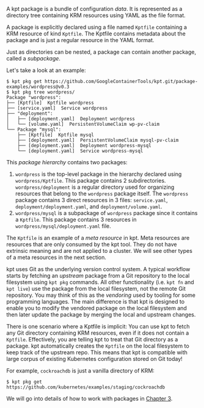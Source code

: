 A kpt package is a bundle of configuration _data_. It is represented as a directory tree containing
KRM resources using YAML as the file format.

A package is explicitly declared using a file named `Kptfile` containing a KRM resource of kind
`Kptfile`. The Kptfile contains metadata about the package and is just a regular resource in the
YAML format.

Just as directories can be nested, a package can contain another package, called a
_subpackage_.

Let's take a look at an example:

```shell
$ kpt pkg get https://github.com/GoogleContainerTools/kpt.git/package-examples/wordpress@v0.3
$ kpt pkg tree wordpress/
Package "wordpress":
├── [Kptfile]  Kptfile wordpress
├── [service.yaml]  Service wordpress
├── "deployment":
│   ├── [deployment.yaml]  Deployment wordpress
│   └── [volume.yaml]  PersistentVolumeClaim wp-pv-claim
└── Package "mysql":
    ├── [Kptfile]  Kptfile mysql
    ├── [deployment.yaml]  PersistentVolumeClaim mysql-pv-claim
    ├── [deployment.yaml]  Deployment wordpress-mysql
    └── [deployment.yaml]  Service wordpress-mysql
```

This _package hierarchy_ contains two packages:

1. `wordpress` is the top-level package in the hierarchy declared using `wordpress/Kptfile`. This
   package contains 2 subdirectories. `wordpress/deployment` is a regular directory used for
   organizing resources that belong to the `wordpress` package itself. The `wordpress` package contains
   3 direct resources in 3 files: `service.yaml`, `deployment/deployment.yaml`, and
   `deployment/volume.yaml`.
2. `wordpress/mysql` is a subpackage of `wordpress` package since it contains a `Kptfile`. This
   package contains 3 resources in `wordpress/mysql/deployment.yaml` file.

The `Kptfile` is an example of a _meta resource_ in kpt. Meta resources are resources that
are only consumed by the kpt tool. They do not have extrinsic meaning and are not
applied to a cluster. We will see other types of a meta resources in the next section.

kpt uses Git as the underlying version control system. A typical workflow starts by fetching an
_upstream_ package from a Git repository to the local filesystem using `kpt pkg` commands. All other
functionality (i.e. `kpt fn` and `kpt live`) use the package from the local filesystem, not the
remote Git repository. You may think of this as the _vendoring_ used by tooling for some programming
languages. The main difference is that kpt is designed to enable you to modify the vendored package
on the local filesystem and then later update the package by merging the local and upstream changes.

There is one scenario where a Kptfile is implicit: You can use kpt to fetch any Git directory
containing KRM resources, even if it does not contain a `Kptfile`. Effectively, you are telling kpt
to treat that Git directory as a package. kpt automatically creates the `Kptfile`
on the local filesystem to keep track of the upstream repo. This means that kpt is
compatible with large corpus of existing Kubernetes configuration stored on Git today!

For example, `cockroachdb` is just a vanilla directory of KRM:

```shell
$ kpt pkg get https://github.com/kubernetes/examples/staging/cockroachdb
```

We will go into details of how to work with packages in [Chapter 3].

[chapter 3]: /book/03-packages/
